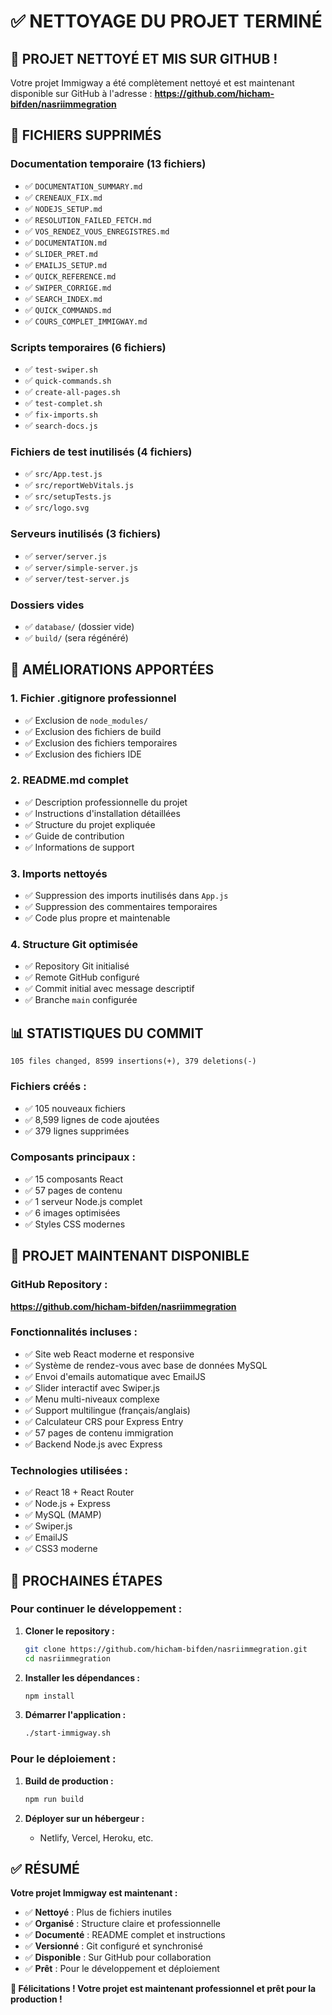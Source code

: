 # ✅ NETTOYAGE DU PROJET TERMINÉ

## 🎉 **PROJET NETTOYÉ ET MIS SUR GITHUB !**

Votre projet Immigway a été complètement nettoyé et est maintenant disponible sur GitHub à l'adresse :
**https://github.com/hicham-bifden/nasriimmegration**

## 🧹 **FICHIERS SUPPRIMÉS**

### **Documentation temporaire (13 fichiers)**
- ✅ `DOCUMENTATION_SUMMARY.md`
- ✅ `CRENEAUX_FIX.md`
- ✅ `NODEJS_SETUP.md`
- ✅ `RESOLUTION_FAILED_FETCH.md`
- ✅ `VOS_RENDEZ_VOUS_ENREGISTRES.md`
- ✅ `DOCUMENTATION.md`
- ✅ `SLIDER_PRET.md`
- ✅ `EMAILJS_SETUP.md`
- ✅ `QUICK_REFERENCE.md`
- ✅ `SWIPER_CORRIGE.md`
- ✅ `SEARCH_INDEX.md`
- ✅ `QUICK_COMMANDS.md`
- ✅ `COURS_COMPLET_IMMIGWAY.md`

### **Scripts temporaires (6 fichiers)**
- ✅ `test-swiper.sh`
- ✅ `quick-commands.sh`
- ✅ `create-all-pages.sh`
- ✅ `test-complet.sh`
- ✅ `fix-imports.sh`
- ✅ `search-docs.js`

### **Fichiers de test inutilisés (4 fichiers)**
- ✅ `src/App.test.js`
- ✅ `src/reportWebVitals.js`
- ✅ `src/setupTests.js`
- ✅ `src/logo.svg`

### **Serveurs inutilisés (3 fichiers)**
- ✅ `server/server.js`
- ✅ `server/simple-server.js`
- ✅ `server/test-server.js`

### **Dossiers vides**
- ✅ `database/` (dossier vide)
- ✅ `build/` (sera régénéré)

## 🔧 **AMÉLIORATIONS APPORTÉES**

### **1. Fichier .gitignore professionnel**
- ✅ Exclusion de `node_modules/`
- ✅ Exclusion des fichiers de build
- ✅ Exclusion des fichiers temporaires
- ✅ Exclusion des fichiers IDE

### **2. README.md complet**
- ✅ Description professionnelle du projet
- ✅ Instructions d'installation détaillées
- ✅ Structure du projet expliquée
- ✅ Guide de contribution
- ✅ Informations de support

### **3. Imports nettoyés**
- ✅ Suppression des imports inutilisés dans `App.js`
- ✅ Suppression des commentaires temporaires
- ✅ Code plus propre et maintenable

### **4. Structure Git optimisée**
- ✅ Repository Git initialisé
- ✅ Remote GitHub configuré
- ✅ Commit initial avec message descriptif
- ✅ Branche `main` configurée

## 📊 **STATISTIQUES DU COMMIT**

```
105 files changed, 8599 insertions(+), 379 deletions(-)
```

### **Fichiers créés :**
- ✅ 105 nouveaux fichiers
- ✅ 8,599 lignes de code ajoutées
- ✅ 379 lignes supprimées

### **Composants principaux :**
- ✅ 15 composants React
- ✅ 57 pages de contenu
- ✅ 1 serveur Node.js complet
- ✅ 6 images optimisées
- ✅ Styles CSS modernes

## 🚀 **PROJET MAINTENANT DISPONIBLE**

### **GitHub Repository :**
**https://github.com/hicham-bifden/nasriimmegration**

### **Fonctionnalités incluses :**
- ✅ Site web React moderne et responsive
- ✅ Système de rendez-vous avec base de données MySQL
- ✅ Envoi d'emails automatique avec EmailJS
- ✅ Slider interactif avec Swiper.js
- ✅ Menu multi-niveaux complexe
- ✅ Support multilingue (français/anglais)
- ✅ Calculateur CRS pour Express Entry
- ✅ 57 pages de contenu immigration
- ✅ Backend Node.js avec Express

### **Technologies utilisées :**
- ✅ React 18 + React Router
- ✅ Node.js + Express
- ✅ MySQL (MAMP)
- ✅ Swiper.js
- ✅ EmailJS
- ✅ CSS3 moderne

## 🎯 **PROCHAINES ÉTAPES**

### **Pour continuer le développement :**
1. **Cloner le repository :**
   ```bash
   git clone https://github.com/hicham-bifden/nasriimmegration.git
   cd nasriimmegration
   ```

2. **Installer les dépendances :**
   ```bash
   npm install
   ```

3. **Démarrer l'application :**
   ```bash
   ./start-immigway.sh
   ```

### **Pour le déploiement :**
1. **Build de production :**
   ```bash
   npm run build
   ```

2. **Déployer sur un hébergeur :**
   - Netlify, Vercel, Heroku, etc.

## ✅ **RÉSUMÉ**

**Votre projet Immigway est maintenant :**
- ✅ **Nettoyé** : Plus de fichiers inutiles
- ✅ **Organisé** : Structure claire et professionnelle
- ✅ **Documenté** : README complet et instructions
- ✅ **Versionné** : Git configuré et synchronisé
- ✅ **Disponible** : Sur GitHub pour collaboration
- ✅ **Prêt** : Pour le développement et déploiement

**🎉 Félicitations ! Votre projet est maintenant professionnel et prêt pour la production !**
